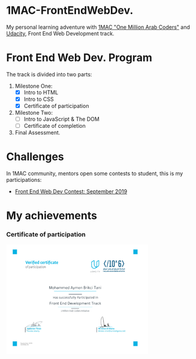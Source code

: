 # 1MAC-FrontEndWebDev.
My personal learning adventure with [1MAC "One Million Arab Coders"](https://arabcoders.ae/) and [Udacity](https://www.udacity.com/), Front End Web Development track.

# Front End Web Dev. Program
The track is divided into two parts:
   1. Milestone One:
      - [x] Intro to HTML
      - [x] Intro to CSS
      - [x] Certificate of participation
   2. Milestone Two:
      - [ ] Intro to JavaScript & The DOM
      - [ ] Certificate of completion
   3. Final Assessment.

# Challenges
In 1MAC community, mentors open some contests to student, this is my participations:
   - [Front End Web Dev Contest: September 2019](https://github.com/AymenBrxII/1MAC-FrontEndWebDev./blob/master/Challenges/Front%20End%20Web%20Dev%20Contest:%20September%202019/Instructions.md)

# My achievements
### Certificate of participation
<img src="https://raw.githubusercontent.com/AymenBrxII/1MAC-FrontEndWebDev./master/Certifications/Certificate%20of%20participation%20-%201MAC%20Front%20End%20Web%20Dev.jpg" alt="My Certificate of participation" title="My certificate of participation" width="75%">
